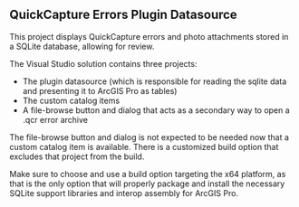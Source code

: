 ## QuickCapture Errors Plugin Datasource

This project displays QuickCapture errors and photo attachments stored in a SQLite database, allowing for review.

The Visual Studio solution contains three projects:
* The plugin datasource (which is responsible for reading the sqlite data and presenting it to ArcGIS Pro as tables)
* The custom catalog items
* A file-browse button and dialog that acts as a secondary way to open a .qcr error archive

The file-browse button and dialog is not expected to be needed now that a custom catalog item is available. There is a customized build option that excludes that project from the build.

Make sure to choose and use a build option targeting the x64 platform, as that is the only option that will properly package and install the necessary SQLite support libraries and interop assembly for ArcGIS Pro.
